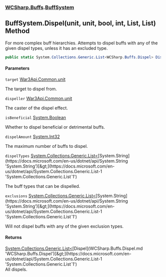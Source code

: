 ### [WCSharp.Buffs](WCSharp.Buffs.md 'WCSharp.Buffs').[BuffSystem](WCSharp.Buffs.BuffSystem.md 'WCSharp.Buffs.BuffSystem')

## BuffSystem.Dispel(unit, unit, bool, int, List<string>, List<string>) Method

For more complex buff hierarchies. Attempts to dispel buffs with any of the given dispel types, unless it has an excluded type.

```csharp
public static System.Collections.Generic.List<WCSharp.Buffs.Dispel> Dispel(War3Api.Common.unit target, War3Api.Common.unit dispeller, bool isBeneficial, int dispelAmount, System.Collections.Generic.List<string> dispelTypes, System.Collections.Generic.List<string> exclusions);
```
#### Parameters

<a name='WCSharp.Buffs.BuffSystem.Dispel(War3Api.Common.unit,War3Api.Common.unit,bool,int,System.Collections.Generic.List_string_,System.Collections.Generic.List_string_).target'></a>

`target` [War3Api.Common.unit](https://docs.microsoft.com/en-us/dotnet/api/War3Api.Common.unit 'War3Api.Common.unit')

The target to dispel from.

<a name='WCSharp.Buffs.BuffSystem.Dispel(War3Api.Common.unit,War3Api.Common.unit,bool,int,System.Collections.Generic.List_string_,System.Collections.Generic.List_string_).dispeller'></a>

`dispeller` [War3Api.Common.unit](https://docs.microsoft.com/en-us/dotnet/api/War3Api.Common.unit 'War3Api.Common.unit')

The caster of the dispel effect.

<a name='WCSharp.Buffs.BuffSystem.Dispel(War3Api.Common.unit,War3Api.Common.unit,bool,int,System.Collections.Generic.List_string_,System.Collections.Generic.List_string_).isBeneficial'></a>

`isBeneficial` [System.Boolean](https://docs.microsoft.com/en-us/dotnet/api/System.Boolean 'System.Boolean')

Whether to dispel beneficial or detrimental buffs.

<a name='WCSharp.Buffs.BuffSystem.Dispel(War3Api.Common.unit,War3Api.Common.unit,bool,int,System.Collections.Generic.List_string_,System.Collections.Generic.List_string_).dispelAmount'></a>

`dispelAmount` [System.Int32](https://docs.microsoft.com/en-us/dotnet/api/System.Int32 'System.Int32')

The maximum number of buffs to dispel.

<a name='WCSharp.Buffs.BuffSystem.Dispel(War3Api.Common.unit,War3Api.Common.unit,bool,int,System.Collections.Generic.List_string_,System.Collections.Generic.List_string_).dispelTypes'></a>

`dispelTypes` [System.Collections.Generic.List&lt;](https://docs.microsoft.com/en-us/dotnet/api/System.Collections.Generic.List-1 'System.Collections.Generic.List`1')[System.String](https://docs.microsoft.com/en-us/dotnet/api/System.String 'System.String')[&gt;](https://docs.microsoft.com/en-us/dotnet/api/System.Collections.Generic.List-1 'System.Collections.Generic.List`1')

The buff types that can be dispelled.

<a name='WCSharp.Buffs.BuffSystem.Dispel(War3Api.Common.unit,War3Api.Common.unit,bool,int,System.Collections.Generic.List_string_,System.Collections.Generic.List_string_).exclusions'></a>

`exclusions` [System.Collections.Generic.List&lt;](https://docs.microsoft.com/en-us/dotnet/api/System.Collections.Generic.List-1 'System.Collections.Generic.List`1')[System.String](https://docs.microsoft.com/en-us/dotnet/api/System.String 'System.String')[&gt;](https://docs.microsoft.com/en-us/dotnet/api/System.Collections.Generic.List-1 'System.Collections.Generic.List`1')

Will not dispel buffs with any of the given exclusion types.

#### Returns
[System.Collections.Generic.List&lt;](https://docs.microsoft.com/en-us/dotnet/api/System.Collections.Generic.List-1 'System.Collections.Generic.List`1')[Dispel](WCSharp.Buffs.Dispel.md 'WCSharp.Buffs.Dispel')[&gt;](https://docs.microsoft.com/en-us/dotnet/api/System.Collections.Generic.List-1 'System.Collections.Generic.List`1')  
All dispels.